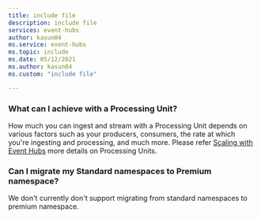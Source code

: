 ```yaml
---
title: include file
description: include file
services: event-hubs
author: kasun04
ms.service: event-hubs
ms.topic: include
ms.date: 05/12/2021
ms.author: kasun04
ms.custom: "include file"

---
```


### What can I achieve with a Processing Unit?

How much you can ingest and stream with a Processing Unit depends on various factors such as your producers, consumers, the rate at which you're ingesting and processing, and much more. 
Please refer [Scaling with Event Hubs](../event-hubs-scalability.md) more details on Processing Units. 

### Can I migrate my Standard namespaces to Premium namespace?
We don't currently don't support migrating from standard namespaces to premium namespace.  
